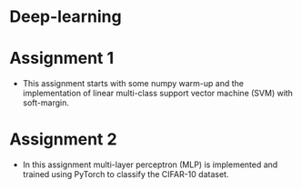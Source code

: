 # Deep-learning

# Assignment 1

* This assignment starts with some numpy warm-up and the implementation of linear multi-class support vector machine (SVM) with soft-margin.


# Assignment 2
* In this assignment multi-layer perceptron (MLP) is implemented and trained using PyTorch to classify the CIFAR-10 dataset.


